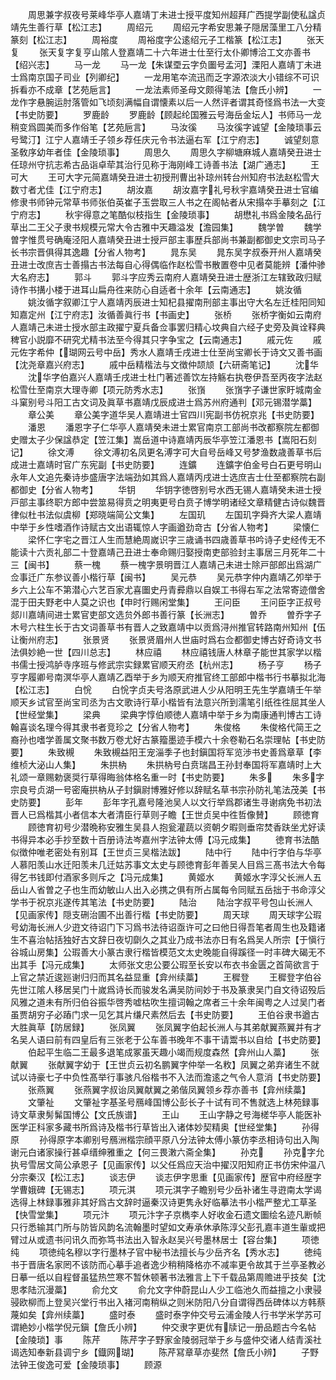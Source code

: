 <!-- { "loadSidebar": true } -->
　　周思兼字叔夜号莱峰华亭人嘉靖丁未进士授平度知州超拜广西提学副使私諡贞靖先生善行草【松江志】
　　周绍元
　　周绍元字希安思兼子隠居藻里工八分精篆刻【松江志】
　　周裕度
　　周裕度字公逺绍元子工楷篆【松江志】
　　张天复
　　张天复字复亨山隂人登嘉靖二十六年进士仕至行太仆卿博洽工文亦善书【绍兴志】
　　马一龙
　　马一龙【朱谋垔云字负圗号孟河】溧阳人嘉靖丁未进士爲南京国子司业【列卿纪】
　　一龙用笔夲流迅而乏字源浓淡大小错综不可识拆看亦不成章【艺苑巵言】
　　一龙法素师圣母文颇得笔法【詹氏小辨】
　　一龙作字悬腕运肘落管如飞顷刻满幅自谓懐素以后一人然评者谓其奇怪爲书法一大变【书史防要】
　　罗鹿龄
　　罗鹿龄【顾起纶国雅云号海岳金坛人】书师马一龙稍变爲圆美而多作俗笔【艺苑巵言】
　　马汝徯
　　马汝徯字诚望【金陵琐事云号鹭汀】江宁人嘉靖壬子领乡荐任庆元令书法逼右军【江宁府志】
　　诚望刻意圣敎序幼年者佳【金陵琐事】
　　周思久
　　周思久字柳塘麻城人嘉靖癸丑进士任琼州守抗志希古品诣卓荦其治行见称于海刚峰工诗善书法【湖广通志】
　　王可大
　　王可大字元简嘉靖癸丑进士初授刑曹出补琼州转台州知府书法赵松雪大数寸者尤佳【江宁府志】
　　胡汝嘉
　　胡汝嘉字礼号秋宇嘉靖癸丑进士官编修隶书师钟元常草书师张伯英崔子玉尝取三人书之在阁帖者从宋搨夲手摹刻之【江宁府志】
　　秋宇得意之笔酷似枝指生【金陵琐事】
　　胡懋礼书爲金陵名品行草出二王父子隶书规模元常大令古雅中天趣溢发【澹园集】
　　魏学曽
　　魏学曽字惟贯号确庵泾阳人嘉靖癸丑进士授戸部主事歴兵部尚书兼副都御史文宗司马子长书宗晋俱得其逸趣【分省人物考】
　　晁东吴
　　晁东吴字叔泰开州人嘉靖癸丑进士改庶吉士善搨古书法每自心得偶临作赵松雪书散置卷中见者莫能辨【潘仲骖大名府志】
　　郭斗
　　郭斗字应秀云南府人嘉靖癸丑进士歴浙江左辖致政归赋诗作书搆小楼于进耳山扁舟徃来防心自适者十余年【云南通志】
　　姚汝循
　　姚汝循字叙卿江宁人嘉靖丙辰进士知杞县擢南刑部主事出守大名左迁桂阳同知知嘉定州【江宁府志】汝循善眞行书【书画史】
　　张桥
　　张桥字衡如云南府人嘉靖己未进士授水部主政擢宁夏兵备佥事罢归精心坟典自六经子史旁及眞诠释典稗官小説靡不研究尤精书法至今得其只字争宝之【云南通志】
　　戚元佐
　　戚元佐字希仲【瑚网云号中岳】秀水人嘉靖壬戌进士仕至尚宝卿长于诗文又善书画【沈尧章嘉兴府志】
　　戚中岳精楷法与文徴仲颉颃【六研斋笔记】
　　沈华
　　沈华字伯嘉兴人嘉靖壬戌进士杜门著述善饮左持觞右执卷伊吾至丙夜字法赵松雪仕至南京大理寺卿【项元防秀水志】
　　张嵿
　　张嵿字子谦世家盱城南金斗窠别号斗阳工古文词及眞草书嘉靖戊辰成进士爲苏州府通判【邓元锡潜学藁】
　　章公美
　　章公美字道华吴人嘉靖进士官四川宪副书仿祝京兆【书史防要】
　　潘恩
　　潘恩字子仁华亭人嘉靖癸未进士累官南京工部尚书改都察院左都御史赠太子少保諡恭定【笠江集】嵩岳道中诗嘉靖丙辰华亭笠江潘恩书【嵩阳石刻记】
　　徐文溥
　　徐文溥初名凤更名溥字可大自号岳峰又号梦渔数歳善草书后成进士嘉靖时官广东宪副【书史防要】
　　连鑛
　　连鑛字伯金号白石更号明山永年人文追先秦诗歩盛唐字法端劲如其爲人嘉靖丙戌进士选庶吉士仕至都察院右副都御史【分省人物考】
　　华钥
　　华钥字徳啓别号水西无锡人嘉靖癸未进士授戸部主事终职方郎中尝筮易得贲之明夷更号白贲子博学明诸经文章精健古诗似魏晋律似杜书法似虞柳【郑晓端简公文集】
　　左国玑
　　左国玑字舜齐大梁人嘉靖中举于乡性嗜酒作诗赋古文出语辄惊人字画遒劲竒古【分省人物考】
　　梁懐仁
　　梁怀仁字宅之晋江人生而慧絶周嵗识字三歳诵书四歳善草书吟诗子史经传无不能读十六贡礼部二十登嘉靖己丑进士奉命赐归娶授南吏部验封主事居三月死年二十三【闽书】
　　蔡一槐
　　蔡一槐字景明晋江人嘉靖己未进士除戸部郎出爲湖广佥事迁广东参议善小楷行草【闽书】
　　吴元恭
　　吴元恭字仲内嘉靖乙夘举于乡六上公车不第潜心六艺百家尤喜圗史丹青彛鼎以自娱工书得右军之法常寄迹僧舍混于田夫野老中人莫之识也【申时行赐闲堂集】
　　王问臣
　　王问臣字正叔号郯川嘉靖间进士累官吏部文选贠外郎书善行篆【长洲志】
　　曽乔
　　曽乔字子木号六柱生长于古文词善草书有晋人之致嘉靖中以贡爲浔州推官转路南州知州【伍让衡州府志】
　　张景贤
　　张景贤眉州人世庙时爲右佥都御史博古好奇诗文书法俱妙絶一世【四川总志】
　　林应禧
　　林应禧钱唐人林章子能世其家学以楷书儒士授鸿胪寺序班与修武宗实録累官顺天府丞【杭州志】
　　杨子亨
　　杨子亨字履卿号南溟华亭人嘉靖乙酉举于乡为顺天府推官终工部郎中楷书行书摹拟北海【松江志】
　　白恱
　　白恱字贞夫号洛原武进人少从阳明王先生学嘉靖壬午举顺天乡试官至尚宝司丞为古文歌诗行草小楷皆有法意兴所到濡笔引纸徃徃屈其坐人【世经堂集】
　　梁典
　　梁典字惇伯顺徳人嘉靖中举于乡为南康通判博古工诗翰喜谈名理今得其隶书者竞珍之【分省人物考】
　　朱俊格
　　朱俊格代简王之裔孙也嗜学善属文聚书数万卷尤好古篆籀墨迹手模六十余卷勒石名崇理帖【书史防要】
　　朱致槻
　　朱致槻益阳王宠淄季子也封鎭国将军览渉书史善爲章草【李维桢大泌山人集】
　　朱拱枘
　　朱拱枘号白贲瑞昌王孙封奉国将军嘉靖时上大礼颂一章赐勅褒奨行草得晦翁体格名重一时【书史防要】
　　朱多
　　朱多字宗良号贞湖一号密庵拱枘从子封鎭尉博雅好修以辞赋名草书宗孙防礼笔法茂美【书史防要】
　　彭年
　　彭年字孔嘉号隆池吴人以文行举爲郡诸生寻谢病免书初法晋人已爲楷其小者信本大者清臣行草则子瞻【王世贞吴中徃哲像賛】
　　顾徳育
　　顾徳育初号少潜晩称安雅生吴县人抱瓮灌蔬以资朝夕暇则垂帘焚香趺坐尤好读书得异本必手抄至数十百册诗法岑嘉州字法钟太傅【冯元成集】
　　徳育书法酷似徴仲唯老密处有别耳【王世贞三吴楷法跋】
　　陆中行
　　陆中行字伯与华亭人慕阳羡山水迁阳羡未几迁姑苏事文太史与顾徳育彭年善吴人目爲三髙书法大令每得乞书钱即付酒家多则斥之【冯元成集】
　　黄姬水
　　黄姬水字淳父长洲人五岳山人省曽之子也生而幼敏山人出入必携之俱有所占属每令同赋五岳拙于书命淳父学书于祝京兆遂传其笔法【书史防要】
　　陆治
　　陆治字叔平号包山长洲人【见画家传】隠支硎治圃不出善行楷【书史防要】
　　周天球
　　周天球字公瑕号幼海长洲人少逰文待诏门下习爲书法待诏亟许可之曰他日得吾笔者周生也及籍诸生不喜治帖括独好古文辞日夜切劘久之其业乃成书法亦日有名爲吴人所宗【于愼行谷城山房集】公瑕善大小篆古隶行楷皆模范文太史晚能自得蹊径一时丰碑大碣无不出其手【冯元成集】
　　太师张文忠公要公瑕至长安以布衣书金匮之首简欲言于上官之禁近逡廵谢归归而其名益显重【弇州续藁】
　　王穉登
　　王穉登字伯谷先世江隂人移居吴门十嵗爲诗长而骏发名满吴防间妙于书及篆隶吴门自文待诏殁后风雅之道未有所归伯谷振华啓秀嘘枯吹生擅词翰之席者三十余年闽粤之人过吴门者虽贾胡穷子必蹖门求一见乞其片缣尺素然后去【书史防要】
　　王伯谷隶书遒古大胜眞草【防居録】
　　张凤翼
　　张凤翼字伯起长洲人与其弟献翼燕翼并有才名吴人语曰前有四皇后有三张老于公车善书晚年不事干请鬻书以自给【书史防要】
　　伯起平生临二王最多退笔成冢虽天趣小竭而规度森然【弇州山人藁】
　　张献翼
　　张献翼字幼于【王世贞云初名鹏翼字仲举一名敉】凤翼之弟弃诸生不就试以诗豪七子中负性髙举行事骇凡俗楷书不入法而澹逺之气令人意消【书史防要】
　　张燕翼
　　张燕翼字叔诒凤翼献翼之弟偕凤翼领乡荐亦善书【弇州续藁】
　　文肇祉
　　文肇祉字基圣号鴈峰国博公彭长子十试有司不售就选上林苑録事诗文草隶髣髴国博公【文氏族谱】
　　王山
　　王山字静之号海槎华亭人能医补医学正科家多藏书所爲诗及楷书行草皆出入诸体妙契精奥【世经堂集】
　　孙得原
　　孙得原字本卿别号鴈洲楷宗顔平原八分法钟太傅小篆仿李丞相诗句出入陶谢元白诸家操行甚卓缙绅雅重之【何三畏潄六斋全集】
　　孙克
　　孙克字允执号雪居文简公承恩子【见画家传】以父任爲应天治中擢汉阳知府正书仿宋仲温八分宗秦汉【松江志】
　　谈志伊
　　谈志伊字思重【见画家传】歴官中府经歴字学曹娥碑【无锡志】
　　项元淇
　　项元淇字子瞻别号少岳补诸生寻逰南太学谒选得上林録事雅非其好爲古文辞时逼秦汉诗更隽永好临摹法书小楷严整尤工草圣【快雪堂集】
　　项元汴
　　项元汴字子京檇李人好收金石遗文圗绘名迹凡断帧只行悉输其门所与防皆风韵名流翰墨时望如文寿承休承陈淳父彭孔嘉丰道生軰或把臂过从或遗书问讯久而弥笃书法出入智永赵吴兴号墨林居士【容台集】
　　项徳纯
　　项徳纯名穆以字行墨林子官中秘书法擅长与少岳齐名【秀水志】
　　徳纯书于晋唐名家罔不该防而心摹手追者逸少稍稍降格亦不减率更令故其于兰亭圣教必日摹一纸以自程督虽猛热竺寒不暂休顿著书法雅言上下千载品第周赡进乎技矣【沈思孝陆沉漫藁】
　　俞允文
　　俞允文字仲蔚昆山人少工临池久而益擅之小隶骎骎欧柳而上登吴兴堂行书出入褚河南稍纵之则米防阳八分自谓得西岳碑体以方韩蔡蔑如矣【弇州续藁】
　　盛时泰
　　盛时泰字仲交号云浦金陵人行书学米学苏可谓絶妙小楷学倪元鎭【詹氏小辨】
　　仲交隶字更优有牍记一册品题古今名帖【金陵琐】事
　　陈芹
　　陈芹字子野家金陵弱冠举于乡与盛仲交诸人结青溪社谒选知奉新县调宁乡【鐡网瑚】
　　陈芹冩章草亦斐然【詹氏小辨】
　　子野法钟王俊逸可爱【金陵琐事】
　　顾源
